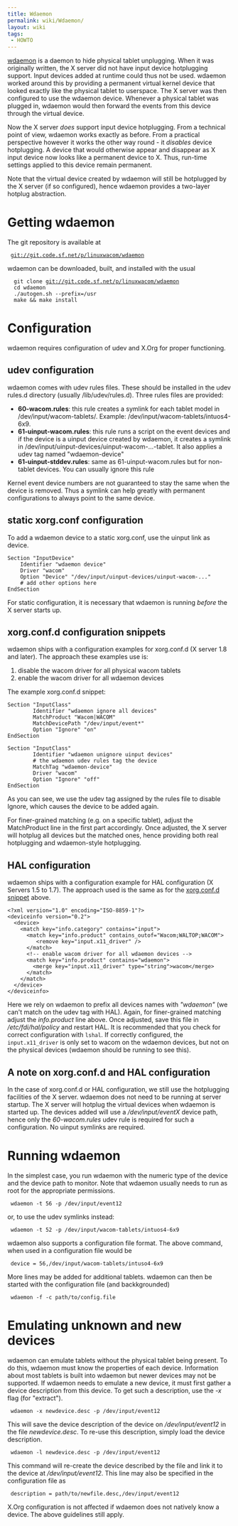 ```yaml
---
title: Wdaemon
permalink: wiki/Wdaemon/
layout: wiki
tags:
 - HOWTO
---
```


[wdaemon](wdaemon "wikilink") is a daemon to hide physical tablet
unplugging. When it was originally written, the X server did not have
input device hotplugging support. Input devices added at runtime could
thus not be used. wdaemon worked around this by providing a permanent
virtual kernel device that looked exactly like the physical tablet to
userspace. The X server was then configured to use the wdaemon device.
Whenever a physical tablet was plugged in, wdaemon would then forward
the events from this device through the virtual device.

Now the X server *does* support input device hotplugging. From a
technical point of view, wdaemon works exactly as before. From a
practical perspective however it works the other way round - it
*disables* device hotplugging. A device that would otherwise appear and
disappear as X input device now looks like a permanent device to X.
Thus, run-time settings applied to this device remain permanent.

Note that the virtual device created by wdaemon will still be hotplugged
by the X server (if so configured), hence wdaemon provides a two-layer
hotplug abstraction.

Getting wdaemon
===============

The git repository is available at

` `[`git://git.code.sf.net/p/linuxwacom/wdaemon`](git://git.code.sf.net/p/linuxwacom/wdaemon)

wdaemon can be downloaded, built, and installed with the usual

`  git clone `[`git://git.code.sf.net/p/linuxwacom/wdaemon`](git://git.code.sf.net/p/linuxwacom/wdaemon)  
`  cd wdaemon`  
`  ./autogen.sh --prefix=/usr`  
`  make && make install`

Configuration
=============

wdaemon requires configuration of udev and X.Org for proper functioning.

udev configuration
------------------

wdaemon comes with udev rules files. These should be installed in the
udev rules.d directory (usually /lib/udev/rules.d). Three rules files
are provided:

-   **60-wacom.rules**: this rule creates a symlink for each tablet
    model in /dev/input/wacom-tablets/. Example:
    /dev/input/wacom-tablets/intuos4-6x9.
-   **61-uinput-wacom.rules**: this rule runs a script on the event
    devices and if the device is a uinput device created by wdaemon, it
    creates a symlink in
    /dev/input/uinput-devices/uinput-wacom-...-tablet. It also applies a
    udev tag named "wdaemon-device"
-   **61-uinput-stddev.rules**: same as 61-uinput-wacom.rules but for
    non-tablet devices. You can usually ignore this rule

Kernel event device numbers are not guaranteed to stay the same when the
device is removed. Thus a symlink can help greatly with permanent
configurations to always point to the same device.

static xorg.conf configuration
------------------------------

To add a wdaemon device to a static xorg.conf, use the uinput link as
device.

    Section "InputDevice"
        Identifier "wdaemon device"
        Driver "wacom"
        Option "Device" "/dev/input/uinput-devices/uinput-wacom-..."
        # add other options here
    EndSection

For static configuration, it is necessary that wdaemon is running
*before* the X server starts up.

xorg.conf.d configuration snippets
----------------------------------

wdaemon ships with a configuration examples for xorg.conf.d (X server
1.8 and later). The approach these examples use is:

1.  disable the wacom driver for all physical wacom tablets
2.  enable the wacom driver for all wdaemon devices

The example xorg.conf.d snippet:

    Section "InputClass"
            Identifier "wdaemon ignore all devices"
            MatchProduct "Wacom|WACOM"
            MatchDevicePath "/dev/input/event*"
            Option "Ignore" "on"
    EndSection

    Section "InputClass"
            Identifier "wdaemon unignore uinput devices"
            # the wdaemon udev rules tag the device
            MatchTag "wdaemon-device"
            Driver "wacom"
            Option "Ignore" "off"
    EndSection

As you can see, we use the udev tag assigned by the rules file to
disable Ignore, which causes the device to be added again.

For finer-grained matching (e.g. on a specific tablet), adjust the
MatchProduct line in the first part accordingly. Once adjusted, the X
server will hotplug all devices but the matched ones, hence providing
both real hotplugging and wdaemon-style hotplugging.

HAL configuration
-----------------

wdaemon ships with a configuration example for HAL configuration (X
Servers 1.5 to 1.7). The approach used is the same as for the
[xorg.conf.d snippet](#xorg.conf.d_configuration_snippets "wikilink")
above.

    <?xml version="1.0" encoding="ISO-8859-1"?>
    <deviceinfo version="0.2">
      <device>
        <match key="info.category" contains="input">
          <match key="info.product" contains_outof="Wacom;WALTOP;WACOM">
             <remove key="input.x11_driver" />
          </match>
          <!-- enable wacom driver for all wdaemon devices -->
          <match key="info.product" contains="wdaemon">
            <merge key="input.x11_driver" type="string">wacom</merge>
          </match>
        </match>
      </device>
    </deviceinfo>            

Here we rely on wdaemon to prefix all devices names with *"wdaemon"* (we
can't match on the udev tag with HAL). Again, for finer-grained matching
adjust the *info.product* line above. Once adjusted, save this file in
*/etc/fdi/hal/policy* and restart HAL. It is recommended that you check
for correct configuration with `lshal`. If correctly configured, the
`input.x11_driver` is only set to wacom on the wdaemon devices, but not
on the physical devices (wdaemon should be running to see this).

A note on xorg.conf.d and HAL configuration
-------------------------------------------

In the case of xorg.conf.d or HAL configuration, we still use the
hotplugging facilities of the X server. wdaemon does not need to be
running at server startup. The X server will hotplug the virtual devices
when wdaemon is started up. The devices added will use a
*/dev/input/eventX* device path, hence only the *60-wacom.rules* udev
rule is required for such a configuration. No uinput symlinks are
required.

Running wdaemon
===============

In the simplest case, you run wdaemon with the numeric type of the
device and the device path to monitor. Note that wdaemon usually needs
to run as root for the appropriate permissions.

` wdaemon -t 56 -p /dev/input/event12 `

or, to use the udev symlinks instead:

` wdaemon -t 52 -p /dev/input/wacom-tablets/intuos4-6x9`

wdaemon also supports a configuration file format. The above command,
when used in a configuration file would be

` device = 56,/dev/input/wacom-tablets/intuso4-6x9`

More lines may be added for additional tablets. wdaemon can then be
started with the configuration file (and backkgrounded)

` wdaemon -f -c path/to/config.file`

Emulating unknown and new devices
=================================

wdaemon can emulate tablets without the physical tablet being present.
To do this, wdaemon must know the properties of each device. Information
about most tablets is built into wdaemon but newer devices may not be
supported. If wdaemon needs to emulate a new device, it must first
gather a device description from this device. To get such a description,
use the *-x* flag (for "extract").

` wdaemon -x newdevice.desc -p /dev/input/event12`

This will save the device description of the device on
*/dev/input/event12* in the file *newdevice.desc*. To re-use this
description, simply load the device description.

` wdaemon -l newdevice.desc -p /dev/input/event12`

This command will re-create the device described by the file and link it
to the device at */dev/input/event12*. This line may also be specified
in the configuration file as

` description = path/to/newfile.desc,/dev/input/event12`

X.Org configuration is not affected if wdaemon does not natively know a
device. The above guidelines still apply.
